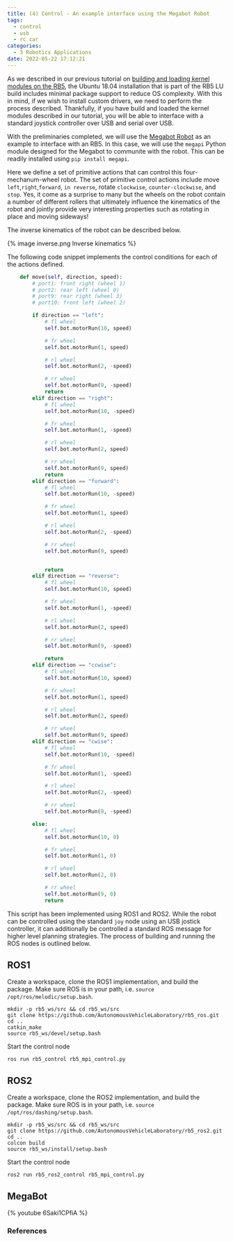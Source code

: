 ```yaml
---
title: (4) Control - An example interface using the Megabot Robot
tags:
  - control
  - usb
  - rc car
categories:
  - 3 Robotics Applications
date: 2022-05-22 17:12:21
---
```


As we described in our previous tutorial on [building and loading kernel modules on the RB5](https://autonomousvehiclelaboratory.github.io/RB5_Robotics_Tutorials/2022/05/18/2%20Accessing%20Devices/building-and-loading-kernel-modules/), the Ubuntu 18.04 installation that is part of the RB5 LU build includes minimal package support to reduce OS complexity. With this in mind, if we wish to install custom drivers, we need to perform the process described. Thankfully, if you have build and loaded the kernel modules described in our tutorial, you will be able to interface with a standard joystick controller over USB and serial over USB.

With the preliminaries completed, we will use the [Megabot Robot](https://store.makeblock.com/products/makeblock-mbot-mega-robot-kit) as an example to interface with an RB5. In this case, we will use the `megapi` Python module designed for the Megabot to communite with the robot. This can be readily installed using `pip install megapi`.

Here we define a set of primitive actions that can control this four-mechanum-wheel robot. The set of primitive control actions include move `left`,`right`,`forward`, `in reverse`, rotate `clockwise`, `counter-clockwise`, and `stop`. Yes, it come as a surprise to many but the wheels on the robot contain a number of different rollers that ultimately influence the kinematics of the robot and jointly provide very interesting properties such as rotating in place and moving sideways!

The inverse kinematics of the robot can be described below.

{% image inverse.png Inverse kinematics %}




The following code snippet implements the control conditions for each of the actions defined. 

```python
    def move(self, direction, speed):
        # port1: front right (wheel 1)
        # port2: rear left (wheel 0)
        # port9: rear right (wheel 3)
        # port10: front left (wheel 2)

        if direction == "left":
            # fl wheel
            self.bot.motorRun(10, speed)

            # fr wheel
            self.bot.motorRun(1, speed)

            # rl wheel
            self.bot.motorRun(2, -speed)

            # rr wheel
            self.bot.motorRun(9, -speed)
            return
        elif direction == "right":
            # fl wheel
            self.bot.motorRun(10, -speed)

            # fr wheel
            self.bot.motorRun(1, -speed)

            # rl wheel
            self.bot.motorRun(2, speed)

            # rr wheel
            self.bot.motorRun(9, speed)
            return
        elif direction == "forward":
            # fl wheel
            self.bot.motorRun(10, -speed)

            # fr wheel
            self.bot.motorRun(1, speed)

            # rl wheel
            self.bot.motorRun(2, -speed)

            # rr wheel
            self.bot.motorRun(9, speed)


            return
        elif direction == "reverse":
            # fl wheel
            self.bot.motorRun(10, speed)

            # fr wheel
            self.bot.motorRun(1, -speed)

            # rl wheel
            self.bot.motorRun(2, speed)

            # rr wheel
            self.bot.motorRun(9, -speed)

            return
        elif direction == "ccwise":
            # fl wheel
            self.bot.motorRun(10, speed)

            # fr wheel
            self.bot.motorRun(1, speed)

            # rl wheel
            self.bot.motorRun(2, speed)

            # rr wheel
            self.bot.motorRun(9, speed)
        elif direction == "cwise":
            # fl wheel
            self.bot.motorRun(10, -speed)

            # fr wheel
            self.bot.motorRun(1, -speed)

            # rl wheel
            self.bot.motorRun(2, -speed)

            # rr wheel
            self.bot.motorRun(9, -speed)

        else:
            # fl wheel
            self.bot.motorRun(10, 0)

            # fr wheel
            self.bot.motorRun(1, 0)

            # rl wheel
            self.bot.motorRun(2, 0)

            # rr wheel
            self.bot.motorRun(9, 0)
            return

```

This script has been implemented using ROS1 and ROS2. While the robot can be controlled using the standard `joy` node using an USB jostick controller, it can additionally be controlled a standard ROS message for higher level planning strategies. The process of building and running the ROS nodes is outlined below.

## ROS1 

Create a workspace, clone the ROS1 implementation, and build the package. Make sure ROS is in your path, i.e. `source /opt/ros/melodic/setup.bash`. 

```
mkdir -p rb5_ws/src && cd rb5_ws/src
git clone https://github.com/AutonomousVehicleLaboratory/rb5_ros.git
cd ..
catkin_make
source rb5_ws/devel/setup.bash 
```

Start the control node

```
ros run rb5_control rb5_mpi_control.py
```



## ROS2

Create a workspace, clone the ROS2 implementation, and build the package. Make sure ROS is in your path, i.e. `source /opt/ros/dashing/setup.bash`. 

```
mkdir -p rb5_ws/src && cd rb5_ws/src
git clone https://github.com/AutonomousVehicleLaboratory/rb5_ros2.git
cd ..
colcon build
source rb5_ws/install/setup.bash 
```

Start the control node

```
ros2 run rb5_ros2_control rb5_mpi_control.py
```

## MegaBot

{% youtube 6Saki1CPfiA %}


### References

